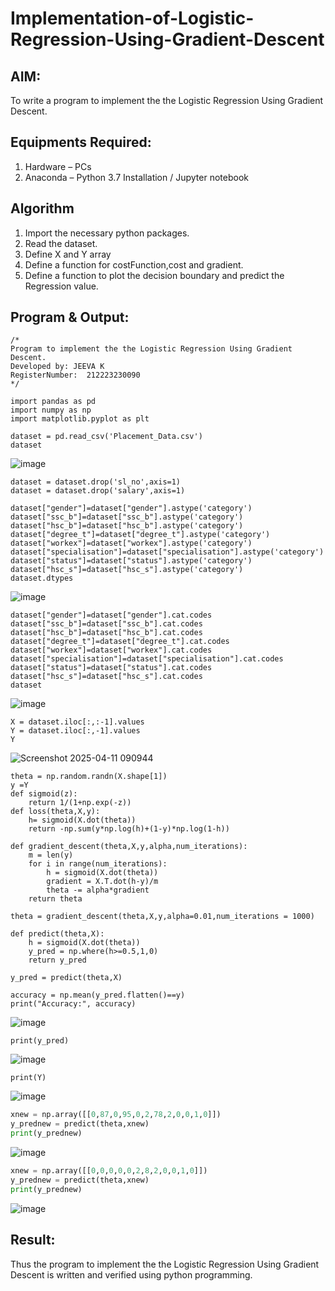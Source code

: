 # Implementation-of-Logistic-Regression-Using-Gradient-Descent

## AIM:
To write a program to implement the the Logistic Regression Using Gradient Descent.

## Equipments Required:
1. Hardware – PCs
2. Anaconda – Python 3.7 Installation / Jupyter notebook

## Algorithm
1. Import the necessary python packages.
2. Read the dataset.
3. Define X and Y array
4. Define a function for costFunction,cost and gradient.
5. Define a function to plot the decision boundary and predict the Regression value.

## Program & Output:
```
/*
Program to implement the the Logistic Regression Using Gradient Descent.
Developed by: JEEVA K
RegisterNumber:  212223230090
*/
```
```pyton
import pandas as pd
import numpy as np
import matplotlib.pyplot as plt

dataset = pd.read_csv('Placement_Data.csv')
dataset

```

![image](https://github.com/user-attachments/assets/c77f855a-bece-41e2-afa6-d8adef95a3f7)

```pyton
dataset = dataset.drop('sl_no',axis=1)
dataset = dataset.drop('salary',axis=1)

```


```pyton
dataset["gender"]=dataset["gender"].astype('category')
dataset["ssc_b"]=dataset["ssc_b"].astype('category')
dataset["hsc_b"]=dataset["hsc_b"].astype('category')
dataset["degree_t"]=dataset["degree_t"].astype('category')
dataset["workex"]=dataset["workex"].astype('category')
dataset["specialisation"]=dataset["specialisation"].astype('category')
dataset["status"]=dataset["status"].astype('category')
dataset["hsc_s"]=dataset["hsc_s"].astype('category')
dataset.dtypes

```

![image](https://github.com/user-attachments/assets/ca163106-ed7f-474f-a9c9-b15c8f229080)


```pyton
dataset["gender"]=dataset["gender"].cat.codes
dataset["ssc_b"]=dataset["ssc_b"].cat.codes
dataset["hsc_b"]=dataset["hsc_b"].cat.codes
dataset["degree_t"]=dataset["degree_t"].cat.codes
dataset["workex"]=dataset["workex"].cat.codes
dataset["specialisation"]=dataset["specialisation"].cat.codes
dataset["status"]=dataset["status"].cat.codes
dataset["hsc_s"]=dataset["hsc_s"].cat.codes
dataset

```

![image](https://github.com/user-attachments/assets/1218db0e-3800-4db0-95dd-7ddc10045799)


```pyton
X = dataset.iloc[:,:-1].values
Y = dataset.iloc[:,-1].values
Y
```

![Screenshot 2025-04-11 090944](https://github.com/user-attachments/assets/1361846d-0877-47e9-9e7b-9799f899fa64)


```pyton
theta = np.random.randn(X.shape[1])
y =Y
def sigmoid(z):
    return 1/(1+np.exp(-z))
def loss(theta,X,y):
    h= sigmoid(X.dot(theta))
    return -np.sum(y*np.log(h)+(1-y)*np.log(1-h))

def gradient_descent(theta,X,y,alpha,num_iterations):
    m = len(y)
    for i in range(num_iterations):
        h = sigmoid(X.dot(theta))
        gradient = X.T.dot(h-y)/m
        theta -= alpha*gradient
    return theta

theta = gradient_descent(theta,X,y,alpha=0.01,num_iterations = 1000)

```


```pyton
def predict(theta,X):
    h = sigmoid(X.dot(theta))
    y_pred = np.where(h>=0.5,1,0)
    return y_pred

y_pred = predict(theta,X)

```

```pyton
accuracy = np.mean(y_pred.flatten()==y)
print("Accuracy:", accuracy)

```
![image](https://github.com/user-attachments/assets/290e1e05-de39-4dc4-ba6f-d8d19dfa3a9a)

```pyton
print(y_pred)
```
![image](https://github.com/user-attachments/assets/a24cb364-f0e1-424f-b91d-988b36e28e56)

```pyton
print(Y)
```
![image](https://github.com/user-attachments/assets/12d60b56-f2dd-4aa1-89a2-eeef66d63ec7)

```python
xnew = np.array([[0,87,0,95,0,2,78,2,0,0,1,0]])
y_prednew = predict(theta,xnew)
print(y_prednew)

```
![image](https://github.com/user-attachments/assets/3590a784-69f3-4cde-a5bc-03cc46022201)

```python
xnew = np.array([[0,0,0,0,0,2,8,2,0,0,1,0]])
y_prednew = predict(theta,xnew)
print(y_prednew) 
```
![image](https://github.com/user-attachments/assets/84ee4959-33c3-4df6-bee2-6ad12d0709ad)

## Result:
Thus the program to implement the the Logistic Regression Using Gradient Descent is written and verified using python programming.

